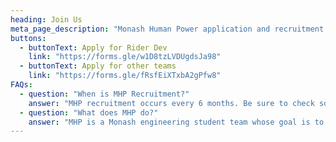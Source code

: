 ```yaml
---
heading: Join Us
meta_page_description: "Monash Human Power application and recruitment page"
buttons:
  - buttonText: Apply for Rider Dev
    link: "https://forms.gle/w1D8tzLVDUgdsJa98"
  - buttonText: Apply for other teams
    link: "https://forms.gle/fRsfEiXTxbA2gPfw8"
FAQs:
  - question: "When is MHP Recruitment?"
    answer: "MHP recruitment occurs every 6 months. Be sure to check social media and this website for updates."
  - question: "What does MHP do?"
    answer: "MHP is a Monash engineering student team whose goal is to produce the fastest human powered vehicle in the world."
---
```

